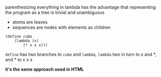 parenthesizing everything in lambda has the advantage that representing the program as a tree is trivial and unambiguous
- atoms are leaves
- sequences are nodes with elements as children

```racket
(define cube
	(lambda (x)
		(* x x x)))
```

`define` has two branches to `cube` and `lambda`, `lambda` two in turn to x and \*, and * to x x x

**it's the same approach used in HTML**